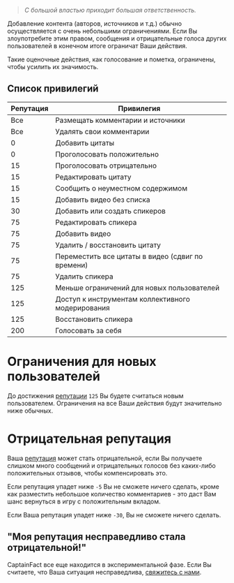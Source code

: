 > _С большой властью приходит большая ответственность._

Добавление контента (авторов, источников и т.д.) обычно осуществляется с очень небольшими ограничениями. Если Вы злоупотребите этим правом, сообщения и отрицательные голоса других пользователей в конечном итоге ограничат Ваши действия.

Такие оценочные действия, как голосование и пометка, ограничены, чтобы усилить их значимость.

## Список привилегий

| Репутация  | Привилегия                                                  |
| ---------- | ----------------------------------------------------------- |
| Все        | Размещать комментарии и источники	                       |
| Все        | Удалять свои комментарии	                                   |
| 0          | Добавить цитаты		                                       |
| 0          | Проголосовать положительно                                  |
| 15         | Проголосовать отрицательно                                  |
| 15         | Редактировать цитату                                        |
| 15         | Сообщить о неуместном содержимом                            |
| 15         | Добавить видео без списка                                   |
| 30         | Добавить или создать спикеров	                           |
| 75         | Редактировать спикера                                       |
| 75         | Добавить видео	                                           |
| 75         | Удалить / восстановить цитату	                           |
| 75         | Переместить все цитаты в видео (сдвиг по времени)	       |
| 75         | Удалить спикера			                                   |
| 125        | Меньше ограничений для новых пользователей				   |
| 125        | Доступ к инструментам коллективного модерирования           |
| 125        | Восстановить спикера		                                   |
| 200        | Голосовать за себя                                          |

# Ограничения для новых пользователей

До достижения [репутации](/help/reputation) `125` Вы будете считаться новым пользователем. Ограничения на все Ваши действия будут значительно ниже обычных.

# Отрицательная репутация

Ваша [репутация](/help/reputation) может стать отрицательной, если Вы получаете слишком много сообщений и отрицательных голосов без каких-либо положительных отзывов, чтобы компенсировать это.

Если репутация упадет ниже `-5` Вы не сможете ничего сделать, кроме как разместить небольшое количество комментариев - это даст Вам шанс вернуться в игру с положительным вкладом.

Если Ваша репутация упадет ниже `-30`, Вы не сможете ничего сделать.

## "Моя репутация несправедливо стала отрицательной!"

CaptainFact все еще находится в экспериментальной фазе. Если Вы считаете, что Ваша ситуация несправедлива, [свяжитесь с нами](/help/contact).
